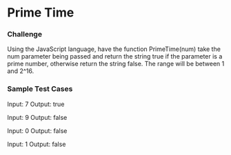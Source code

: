 # Prime Time

### Challenge

Using the JavaScript language, have the function PrimeTime(num) take the num parameter being passed and return the string true
if the parameter is a prime number, otherwise return the string false. The range will be between 1 and 2^16.

### Sample Test Cases

Input: 7
Output: true

Input: 9
Output: false

Input: 0
Output: false

Input: 1
Output: false

